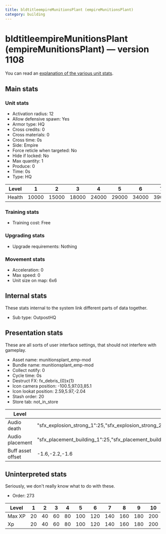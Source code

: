 ```yaml
---
title: bldtitleempireMunitionsPlant (empireMunitionsPlant)
category: building
---
```


# bldtitleempireMunitionsPlant (empireMunitionsPlant) — version 1108

You can read an [explanation  of the various unit stats](unitexplained.md).

## Main stats

### Unit stats

  * Activation radius: 12
  * Allow defensive spawn: Yes
  * Armor type: HQ
  * Cross credits: 0
  * Cross materials: 0
  * Cross time: 0s
  * Side: Empire
  * Force reticle when targeted: No
  * Hide if locked: No
  * Max quantity: 1
  * Produce: 0
  * Time: 0s
  * Type: HQ

|Level |1    |2    |3    |4    |5    |6    |7    |8    |9    |10   |
|------|-----|-----|-----|-----|-----|-----|-----|-----|-----|-----|
|Health|10000|15000|18000|24000|29000|34000|39000|44000|49000|54000|


### Training stats

  * Training cost: Free

### Upgrading stats

  * Upgrade requirements: Nothing

### Movement stats

  * Acceleration: 0
  * Max speed: 0
  * Unit size on map: 6x6

## Internal stats

These stats internal to the system link different parts of data together.

  * Sub type: OutpostHQ

## Presentation stats

These are all sorts of user interface settings, that should not interfere with gameplay.

  * Asset name: munitionsplant_emp-mod
  * Bundle name: munitionsplant_emp-mod
  * Collect notify: 0
  * Cycle time: 0s
  * Destruct FX: fx_debris_{0}x{1}
  * Icon camera position: -100.5,97.03,85.1
  * Icon lookat position: 2.59,5.97,-2.04
  * Stash order: 20
  * Store tab: not_in_store

|Level            |1                                                                                                                       |2                                                                                                                       |3                                                                                                                       |4                                                                                                                       |5                                                                                                                       |6                                                                                                                       |7                                                                                                                       |8                                                                                                                       |9                                                                                                                       |10                                                                                                                      |
|-----------------|------------------------------------------------------------------------------------------------------------------------|------------------------------------------------------------------------------------------------------------------------|------------------------------------------------------------------------------------------------------------------------|------------------------------------------------------------------------------------------------------------------------|------------------------------------------------------------------------------------------------------------------------|------------------------------------------------------------------------------------------------------------------------|------------------------------------------------------------------------------------------------------------------------|------------------------------------------------------------------------------------------------------------------------|------------------------------------------------------------------------------------------------------------------------|------------------------------------------------------------------------------------------------------------------------|
|Audio death      |"sfx_explosion_strong_1":25,"sfx_explosion_strong_2":25,"sfx_explosion_strong_3":25,"sfx_explosion_strong_4":175        |"sfx_explosion_strong_1":25,"sfx_explosion_strong_2":25,"sfx_explosion_strong_3":25,"sfx_explosion_strong_4":176        |"sfx_explosion_strong_1":25,"sfx_explosion_strong_2":25,"sfx_explosion_strong_3":25,"sfx_explosion_strong_4":177        |"sfx_explosion_strong_1":25,"sfx_explosion_strong_2":25,"sfx_explosion_strong_3":25,"sfx_explosion_strong_4":178        |"sfx_explosion_strong_1":25,"sfx_explosion_strong_2":25,"sfx_explosion_strong_3":25,"sfx_explosion_strong_4":179        |"sfx_explosion_strong_1":25,"sfx_explosion_strong_2":25,"sfx_explosion_strong_3":25,"sfx_explosion_strong_4":180        |"sfx_explosion_strong_1":25,"sfx_explosion_strong_2":25,"sfx_explosion_strong_3":25,"sfx_explosion_strong_4":181        |"sfx_explosion_strong_1":25,"sfx_explosion_strong_2":25,"sfx_explosion_strong_3":25,"sfx_explosion_strong_4":182        |"sfx_explosion_strong_1":25,"sfx_explosion_strong_2":25,"sfx_explosion_strong_3":25,"sfx_explosion_strong_4":183        |"sfx_explosion_strong_1":25,"sfx_explosion_strong_2":25,"sfx_explosion_strong_3":25,"sfx_explosion_strong_4":184        |
|Audio placement  |"sfx_placement_building_1":25,"sfx_placement_building_2":25,"sfx_placement_building_3":25,"sfx_placement_building_4":175|"sfx_placement_building_1":25,"sfx_placement_building_2":25,"sfx_placement_building_3":25,"sfx_placement_building_4":176|"sfx_placement_building_1":25,"sfx_placement_building_2":25,"sfx_placement_building_3":25,"sfx_placement_building_4":177|"sfx_placement_building_1":25,"sfx_placement_building_2":25,"sfx_placement_building_3":25,"sfx_placement_building_4":178|"sfx_placement_building_1":25,"sfx_placement_building_2":25,"sfx_placement_building_3":25,"sfx_placement_building_4":179|"sfx_placement_building_1":25,"sfx_placement_building_2":25,"sfx_placement_building_3":25,"sfx_placement_building_4":180|"sfx_placement_building_1":25,"sfx_placement_building_2":25,"sfx_placement_building_3":25,"sfx_placement_building_4":181|"sfx_placement_building_1":25,"sfx_placement_building_2":25,"sfx_placement_building_3":25,"sfx_placement_building_4":182|"sfx_placement_building_1":25,"sfx_placement_building_2":25,"sfx_placement_building_3":25,"sfx_placement_building_4":183|"sfx_placement_building_1":25,"sfx_placement_building_2":25,"sfx_placement_building_3":25,"sfx_placement_building_4":184|
|Buff asset offset|-1.6,-2.2,-1.6                                                                                                          |-1.6,-2.2,-1.6                                                                                                          |-1.6,-2.2,-1.6                                                                                                          |-1.6,-2.2,-1.6                                                                                                          |-1.6,-2.4,-1.6                                                                                                          |-1.6,-2.4,-1.6                                                                                                          |-2,-1.6,-2.8                                                                                                            |-2,-1.6,-2.8                                                                                                            |-2,-1.6,-2.8                                                                                                            |-2,-1.6,-2.8                                                                                                            |


## Uninterpreted stats

Seriously, we don't really know what to do with these.

  * Order: 273

|Level |1 |2 |3 |4 |5  |6  |7  |8  |9  |10 |
|------|--|--|--|--|---|---|---|---|---|---|
|Max XP|20|40|60|80|100|120|140|160|180|200|
|Xp    |20|40|60|80|100|120|140|160|180|200|


